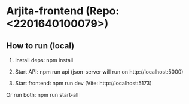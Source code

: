 # Arjita-frontend (Repo: <2201640100079>)

## How to run (local)
1. Install deps:
   npm install

2. Start API:
   npm run api
   (json-server will run on http://localhost:5000)

3. Start frontend:
   npm run dev
   (Vite: http://localhost:5173)

Or run both:
   npm run start-all

